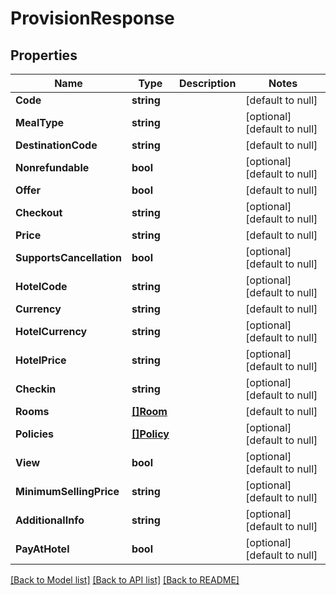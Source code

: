 # ProvisionResponse

## Properties
Name | Type | Description | Notes
------------ | ------------- | ------------- | -------------
**Code** | **string** |  | [default to null]
**MealType** | **string** |  | [optional] [default to null]
**DestinationCode** | **string** |  | [default to null]
**Nonrefundable** | **bool** |  | [optional] [default to null]
**Offer** | **bool** |  | [default to null]
**Checkout** | **string** |  | [optional] [default to null]
**Price** | **string** |  | [default to null]
**SupportsCancellation** | **bool** |  | [optional] [default to null]
**HotelCode** | **string** |  | [optional] [default to null]
**Currency** | **string** |  | [default to null]
**HotelCurrency** | **string** |  | [optional] [default to null]
**HotelPrice** | **string** |  | [optional] [default to null]
**Checkin** | **string** |  | [optional] [default to null]
**Rooms** | [**[]Room**](Room.md) |  | [default to null]
**Policies** | [**[]Policy**](Policy.md) |  | [optional] [default to null]
**View** | **bool** |  | [optional] [default to null]
**MinimumSellingPrice** | **string** |  | [optional] [default to null]
**AdditionalInfo** | **string** |  | [optional] [default to null]
**PayAtHotel** | **bool** |  | [optional] [default to null]

[[Back to Model list]](../README.md#documentation-for-models) [[Back to API list]](../README.md#documentation-for-api-endpoints) [[Back to README]](../README.md)


